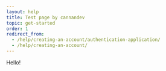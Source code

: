 ```yaml
---
layout: help
title: Test page by cannandev
topic: get-started
order: 1
redirect_from:
  - /help/creating-an-account/authentication-application/
  - /help/creating-an-account/
---
```

Hello!